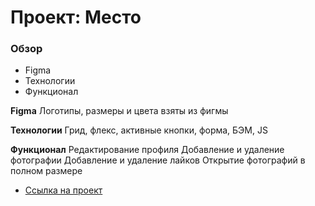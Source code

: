 # Проект: Место

### Обзор

* Figma
* Технологии
* Функционал

**Figma**
Логотипы, размеры и цвета взяты из фигмы

**Технологии**
Грид, флекс, активные кнопки, форма, БЭМ, JS

**Функционал**
Редактирование профиля
Добавление и удаление фотографии
Добавление и удаление лайков
Открытие фотографий в полном размере


* [Ссылка на проект](https://motivityr.github.io/mesto-project/)
